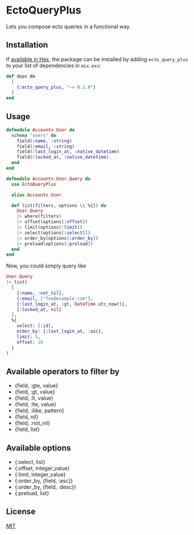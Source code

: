 # EctoQueryPlus
Lets you compose ecto queries in a functional way.

## Installation

If [available in Hex](https://hex.pm/docs/publish), the package can be installed
by adding `ecto_query_plus` to your list of dependencies in `mix.exs`:

```elixir
def deps do
  [
    {:ecto_query_plus, "~> 0.1.0"}
  ]
end
```
## Usage

```elixir
defmodule Accounts.User do
  schema "users" do
    field(:name, :string)
    field(:email, :string)
    field(:last_login_at, :native_datetime)
    field(:locked_at, :native_datetime)
  end
end
```

```elixir
defmodule Accounts.User.Query do
  use EctoQueryPlus

  alias Accounts.User

  def list(filters, options \\ %{}) do
    User.Query
    |> where(filters)
    |> offset(options[:offset])
    |> limit(options[:limit])
    |> select(options[:select]])
    |> order_by(options[:order_by])
    |> preload(options[:preload])
  end
end
```

Now, you could simply query like
```elixir
User.Query
|> list(
  [
    {:name, :not_nil},
    {:email, ["foo@example.com"],
    {:last_login_at, :gt, DateTime.utc_now()},
    {:locked_at, nil}
  ],
  %{
    select: [:id],
    order_by: {:last_login_at, :asc},
    limit: 5,
    offset: 10
  }
)
```

## Available operators to filter by

- {field, :gte, value}
- {field, :gt, value}
- {field, :lt, value}
- {field, :lte, value}
- {field, :ilike, pattern}
- {field, nil}
- {field, :not_nil}
- {field, list}

## Available options

- {:select, list}
- {:offset, integer_value}
- {:limit, integer_value}
- {:order_by, {field, :asc}}
- {:order_by, {field, :desc}}
- {:preload, list}

## License
[MIT](LICENSE.md)
